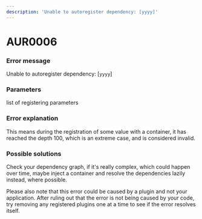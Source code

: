 ```yaml
---
description: 'Unable to autoregister dependency: [yyyy]'
---
```


# AUR0006

### **Error message**

Unable to autoregister dependency: \[`yyyy`]

### **Parameters**

list of registering parameters

### Error explanation

This means during the registration of some value with a container, it has reached the depth 100, which is an extreme case, and is considered invalid.

### Possible solutions

Check your dependency graph, if it's really complex, which could happen over time, maybe inject a container and resolve the dependencies lazily instead, where possible.

Please also note that this error could be caused by a plugin and not your application. After ruling out that the error is not being caused by your code, try removing any registered plugins one at a time to see if the error resolves itself.
